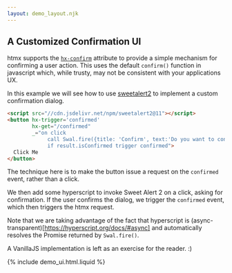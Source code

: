 ```yaml
---
layout: demo_layout.njk
---
```

        
## A Customized Confirmation UI

htmx supports the [`hx-confirm`](/attributes/hx-confirm) attribute to provide a simple mechanism for confirming a user action.  This uses the default `confirm()` function in javascript which, while trusty, may not be consistent with your applications UX.

In this example we will see how to use [sweetalert2](https://sweetalert2.github.io) to implement a custom confirmation dialog.

```html
<script src="//cdn.jsdelivr.net/npm/sweetalert2@11"></script>
<button hx-trigger='confirmed'
        hx-get="/confirmed"
        _="on click
             call Swal.fire({title: 'Confirm', text:'Do you want to continue?'})
             if result.isConfirmed trigger confirmed">
  Click Me
</button>
```

The technique here is to make the button issue a request on the `confirmed` event, rather than a click.

We then add some hyperscript to invoke Sweet Alert 2 on a click, asking for confirmation.  If the user confirms
the dialog, we trigger the `confirmed` event, which then triggers the htmx request.

Note that we are taking advantage of the fact that hyperscript is (async-transparent)[https://hyperscript.org/docs/#async]
and automatically resolves the Promise returned by `Swal.fire()`.

A VanillaJS implementation is left as an exercise for the reader.  :)

{% include demo_ui.html.liquid %}

<script src="//cdn.jsdelivr.net/npm/sweetalert2@11"></script>

<script>

    //=========================================================================
    // Fake Server Side Code
    //=========================================================================

    // routes
    init("/demo", function(request, params){
      return initialUI();
    });
    
    onGet("/confirmed", function (request, params) {
        return "Confirmed"
    });
    
    // templates
    function initialUI() {
      return `<button hx-trigger='confirmed'
                      hx-get="/confirmed"
                      _="on click
                           call Swal.fire({title: 'Confirm', text:'Do you want to continue?'})
                           if result.isConfirmed trigger confirmed">
                Click Me
              </button>`;
    }

</script>
